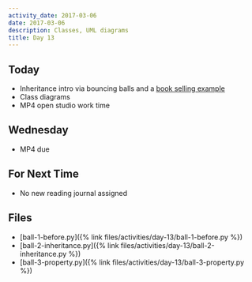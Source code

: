 ```yaml
---
activity_date: 2017-03-06
date: 2017-03-06
description: Classes, UML diagrams
title: Day 13
---
```


## Today

* Inheritance intro via bouncing balls and a [book selling example](/files/activities/day-13/sellBooks.py)
* Class diagrams
* MP4 open studio work time

## Wednesday

* MP4 due

## For Next Time

* No new reading journal assigned

## Files

* [ball-1-before.py]({% link files/activities/day-13/ball-1-before.py %})
* [ball-2-inheritance.py]({% link files/activities/day-13/ball-2-inheritance.py %})
* [ball-3-property.py]({% link files/activities/day-13/ball-3-property.py %})
